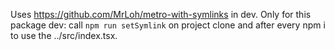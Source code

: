 Uses https://github.com/MrLoh/metro-with-symlinks in dev.
Only for this package dev: call `npm run setSymlink` on project clone and after every npm i to use the ../src/index.tsx.